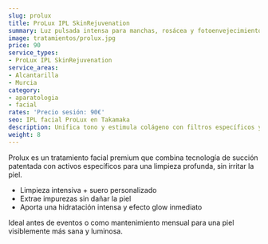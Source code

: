 ```yaml
---
slug: prolux
title: ProLux IPL SkinRejuvenation
summary: Luz pulsada intensa para manchas, rosácea y fotoenvejecimiento.
image: tratamientos/prolux.jpg
price: 90
service_types:
- ProLux IPL SkinRejuvenation
service_areas:
- Alcantarilla
- Murcia
category:
- aparatologia
- facial
rates: 'Precio sesión: 90€'
seo: IPL facial ProLux en Takamaka
description: Unifica tono y estimula colágeno con filtros específicos y sistema de enfriamiento integrado.
weight: 8
---
```


Prolux es un tratamiento facial premium que combina tecnología de succión patentada con activos específicos para una limpieza profunda, sin irritar la piel.

- Limpieza intensiva + suero personalizado
- Extrae impurezas sin dañar la piel
- Aporta una hidratación intensa y efecto glow inmediato

Ideal antes de eventos o como mantenimiento mensual para una piel visiblemente más sana y luminosa.
